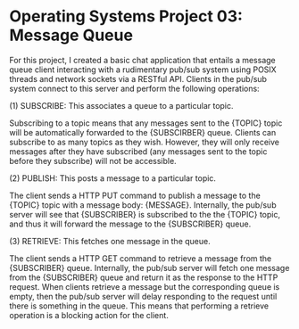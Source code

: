 # Operating Systems Project 03: Message Queue

For this project, I created a basic chat application that entails a message queue client interacting with a rudimentary pub/sub system using POSIX threads and network sockets via a RESTful API. Clients in the pub/sub system connect to this server and perform the following operations:

(1) SUBSCRIBE: This associates a queue to a particular topic.

Subscribing to a topic means that any messages sent to the {TOPIC} topic will be automatically forwarded to the {SUBSCIRBER} queue. Clients can subscribe to as many topics as they wish. However, they will only receive messages after they have subscribed (any messages sent to the topic before they subscribe) will not be accessible.

(2) PUBLISH: This posts a message to a particular topic.

The client sends a HTTP PUT command to publish a message to the {TOPIC} topic with a message body: {MESSAGE}. Internally, the pub/sub server will see that {SUBSCRIBER} is subscribed to the the {TOPIC} topic, and thus it will forward the message to the {SUBSCRIBER} queue.

(3) RETRIEVE: This fetches one message in the queue.

The client sends a HTTP GET command to retrieve a message from the {SUBSCRIBER} queue. Internally, the pub/sub server will fetch one message from the {SUBSCRIBER} queue and return it as the response to the HTTP request. When clients retrieve a message but the corresponding queue is empty, then the pub/sub server will delay responding to the request until there is something in the queue. This means that performing a retrieve operation is a blocking action for the client.
